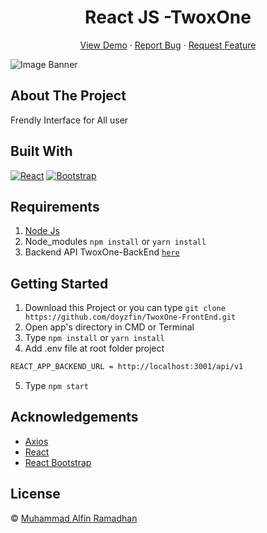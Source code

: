 <h1 align='center'>React JS -TwoxOne</h1>
  <p align="center">
    <a href="link_deploy">View Demo</a>
    ·
    <a href="https://github.com/doyzfin/issues">Report Bug</a>
    ·
    <a href="https://github.com/doyzfin/pulls">Request Feature</a>
  </p>

![Image Banner](src/assets/img/bannerREADME.png)

## About The Project

Frendly Interface for All user

## Built With

[![React](https://img.shields.io/badge/React-v17.0.2-blue)](https://github.com/facebook/react)
[![Bootstrap](https://img.shields.io/badge/Bootstrap-v4.6.x-blue)](https://github.com/react-bootstrap/react-bootstrap)

## Requirements

1. <a href="https://nodejs.org/en/download/">Node Js</a>
2. Node_modules `npm install` or `yarn install`
3. Backend API TwoxOne-BackEnd [`here`](https://github.com/doyzfin/TwoxOne-BackEnd)

## Getting Started

1. Download this Project or you can type `git clone https://github.com/doyzfin/TwoxOne-FrontEnd.git`
2. Open app's directory in CMD or Terminal
3. Type `npm install` or `yarn install`
4. Add .env file at root folder project

```sh
REACT_APP_BACKEND_URL = http://localhost:3001/api/v1
```

5. Type `npm start`

## Acknowledgements

- [Axios](https://www.npmjs.com/package/axios)
- [React](https://reactjs.org/)
- [React Bootstrap](https://react-bootstrap.github.io/)

## License

© [Muhammad Alfin Ramadhan](https://github.com/doyzfin/)
